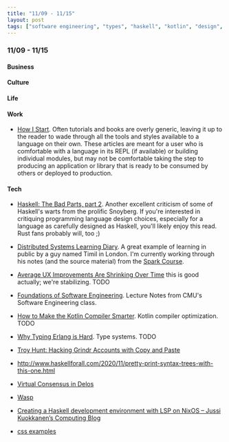 ```yaml
---
title: "11/09 - 11/15"
layout: post
tags: ["software engineering", "types", "haskell", "kotlin", "design", "learning in public"]
---
```


### 11/09 - 11/15


#### Business

#### Culture

#### Life

#### Work

* [How I Start](https://howistart.org/). Often tutorials and books are overly generic, leaving it up to the reader to wade through all the tools and styles available to a language on their own. These articles are meant for a user who is comfortable with a language in its REPL (if available) or building individual modules, but may not be comfortable taking the step to producing an application or library that is ready to be consumed by others or deployed to production.

#### Tech

* [Haskell: The Bad Parts, part 2](https://www.snoyman.com/blog/2020/11/haskell-bad-parts-2).  Another excellent criticism of some of Haskell's warts from the prolific Snoyberg.  If you're interested in critiquing programming language design choices, especially for a language as carefully designed as Haskell, you'll likely enjoy this read.  Rust fans probably will, too ;)
* [Distributed Systems Learning Diary](https://timilearning.com/).  A great example of learning in public by a guy named Timil in London.  I'm currently working through his notes (and the source material) from the [Spark Course](https://timilearning.com/posts/mit-6.824/lecture-15-spark/).  
* [Average UX Improvements Are Shrinking Over Time](https://www.nngroup.com/articles/ux-gains-shrinking/) this is good actually; we're stabilizing.  TODO
* [Foundations of Software Engineering](https://cmu-313.github.io/).  Lecture Notes from CMU's Software Engineering class. 
* [How to Make the Kotlin Compiler Smarter](https://deniskrr.medium.com/how-to-make-the-compiler-smarter-b37f414875ac).  Kotlin compiler optimization.  TODO
* [Why Typing Erlang is Hard](https://abstractmachines.dev/posts/am012-why-typing-erlang-is-hard.html).  Type systems. TODO

* [Troy Hunt: Hacking Grindr Accounts with Copy and Paste](https://www.troyhunt.com/hacking-grindr-accounts-with-copy-and-paste/)
* http://www.haskellforall.com/2020/11/pretty-print-syntax-trees-with-this-one.html
* [Virtual Consensus in Delos](https://www.usenix.org/conference/osdi20/presentation/balakrishnan)
* [Wasp](https://wasp-lang.dev/)
* [Creating a Haskell development environment with LSP on NixOS – Jussi Kuokkanen’s Computing Blog](https://jkuokkanen109157944.wordpress.com/2020/11/10/creating-a-haskell-development-environment-with-lsp-on-nixos/)
* [css examples](https://css-examples.wizardzines.com/)
